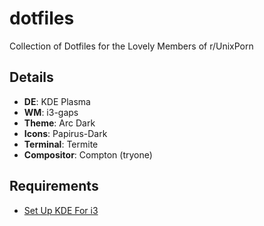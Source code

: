 # dotfiles
Collection of Dotfiles for the Lovely Members of r/UnixPorn

## Details ##
- **DE**: KDE Plasma
- **WM**: i3-gaps
- **Theme**: Arc Dark
- **Icons**: Papirus-Dark
- **Terminal**: Termite
- **Compositor**: Compton (tryone)

## Requirements ##
- [Set Up KDE For i3](https://medium.com/@vishnu_mad/using-i3-window-manager-with-kde-plasma-c2ac70594d8)
